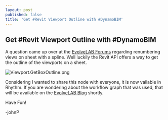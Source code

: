 ```yaml
---
layout: post
published: false
title: 'Get #Revit Viewport Outline with #DynamoBIM'
---
```

## Get #Revit Viewport Outline with #DynamoBIM

A question came up over at the [EvolveLAB Forums](http://www.evolvebim.com/forum) regarding renumbering views on sheet with a spline. Well luckily the Revit API offers a way to get the outline of the viewports on a sheet. 

![Viewport.GetBoxOutline.png]({{site.baseurl}}/img/Viewport.GetBoxOutline.png)


Considering I wanted to share this node with everyone, it is now vailable in Rhythm. If you are wondering about the workflow graph that was used, that will be available on the [EvolveLAB Blog](http://www.evolvebim.com/blog) shortly.

Have Fun!

-johnP
